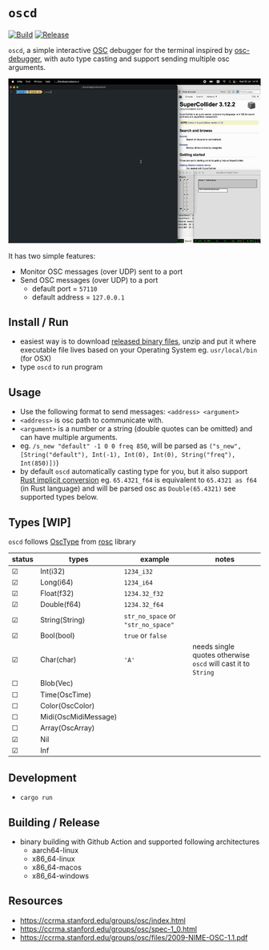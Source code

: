 # `oscd`

[![Build](https://github.com/karnpapon/oscd/actions/workflows/build.yml/badge.svg)](https://github.com/karnpapon/oscd/actions/workflows/build.yml)
[![Release](https://github.com/karnpapon/oscd/actions/workflows/release.yml/badge.svg)](https://github.com/karnpapon/oscd/actions/workflows/release.yml)

`oscd`, a simple interactive [OSC](https://en.wikipedia.org/wiki/Open_Sound_Control) debugger for the terminal inspired by [osc-debugger](https://github.com/alexanderwallin/osc-debugger), with auto type casting and support sending multiple osc arguments. 

<img src="./ss3.gif">

It has two simple features:

* Monitor OSC messages (over UDP) sent to a port
* Send OSC messages (over UDP) to a port
  - default port = `57110`
  - default address = `127.0.0.1`

## Install / Run
- easiest way is to download [released binary files](https://github.com/karnpapon/oscd/releases), unzip and put it where executable file lives based on your Operating System eg. `usr/local/bin` (for OSX)
- type `oscd` to run program

## Usage
- Use the following format to send messages: `<address> <argument>`
- `<address>` is osc path to communicate with.
- `<argument>` is a number or a string (double quotes can be omitted) and can have multiple arguments.
- eg. `/s_new "default" -1 0 0 freq 850`, will be parsed as `("s_new", [String("default"), Int(-1), Int(0), Int(0), String("freq"), Int(850)])`)
- by default `oscd` automatically casting type for you, but it also support [Rust implicit conversion](https://doc.rust-lang.org/rust-by-example/types/cast.html) eg. `65.4321_f64` is equivalent to `65.4321 as f64` (in Rust language) and will be parsed osc as `Double(65.4321)` see supported types below.

## Types [WIP]
`oscd` follows [OscType](https://docs.rs/rosc/latest/rosc/enum.OscType.html) from [rosc](https://github.com/klingtnet/rosc) library

| status  | types                | example                            | notes                                                         |
|---------|----------------------|------------------------------------|---------------------------------------------------------------|
| &#9745; | Int(i32)             | `1234_i32`                         |                                                               |
| &#9745; | Long(i64)            | `1234_i64`                         |                                                               |
| &#9745; | Float(f32)           | `1234.32_f32`                      |                                                               |
| &#9745; | Double(f64)          | `1234.32_f64`                      |                                                               |
| &#9745; | String(String)       | `str_no_space` or `"str_no_space"` |                                                               |
| &#9745; | Bool(bool)           | `true` or `false`                  |                                                               |
| &#9745; | Char(char)           | `'A'`                              | needs single quotes otherwise `oscd` will cast it to `String` |
| &#9744; | Blob(Vec<u8>)        |                                    |                                                               |
| &#9744; | Time(OscTime)        |                                    |                                                               |
| &#9744; | Color(OscColor)      |                                    |                                                               |
| &#9744; | Midi(OscMidiMessage) |                                    |                                                               |
| &#9744; | Array(OscArray)      |                                    |                                                               |
| &#9745; | Nil                  |                                    |                                                               |
| &#9745; | Inf                  |                                    |                                                               |

## Development
- `cargo run` 

## Building / Release
- binary building with Github Action and supported following architectures
  - aarch64-linux
  - x86_64-linux
  - x86_64-macos
  - x86_64-windows


## Resources
- https://ccrma.stanford.edu/groups/osc/index.html
- https://ccrma.stanford.edu/groups/osc/spec-1_0.html
- https://ccrma.stanford.edu/groups/osc/files/2009-NIME-OSC-1.1.pdf